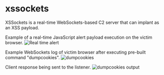 # xssockets
XSSockets is a real-time WebSockets-based C2 server that can implant as an XSS payload.

Example of a real-time JavaScript alert payload execution on the victim browser.
![Real time alert](https://user-images.githubusercontent.com/59236083/227416249-4f18450b-86cc-4d36-b90e-740da46df480.png)

Example WebSockets log of victim browser after executing pre-built command "dumpcookies".
![dumpcookies](https://user-images.githubusercontent.com/59236083/227416258-57b0895f-8699-446d-a6f7-9f3638a4ca4b.png)

Client response being sent to the listener.
![dumpcookies output](https://user-images.githubusercontent.com/59236083/227416263-fca8c6ae-6d49-4896-92f6-2e7427941d98.png)
